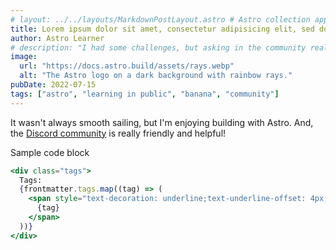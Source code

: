 ```yaml
---
# layout: ../../layouts/MarkdownPostLayout.astro # Astro collection approach doesn't need this
title: Lorem ipsum dolor sit amet, consectetur adipisicing elit, sed do eiusmod tempor incididunt ut labore et dolore magna aliqua.
author: Astro Learner
# description: "I had some challenges, but asking in the community really helped!"
image:
  url: "https://docs.astro.build/assets/rays.webp"
  alt: "The Astro logo on a dark background with rainbow rays."
pubDate: 2022-07-15
tags: ["astro", "learning in public", "banana", "community"]
---
```


It wasn't always smooth sailing, but I'm enjoying building with Astro. And, the [Discord community](https://astro.build/chat) is really friendly and helpful!

Sample code block

```jsx
<div class="tags">
  Tags:
  {frontmatter.tags.map((tag) => (
    <span style="text-decoration: underline;text-underline-offset: 4px;">
      {tag}
    </span>
  ))}
</div>
```
